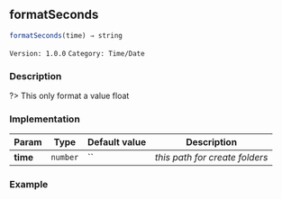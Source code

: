 ## formatSeconds 
  ```javascript
 formatSeconds(time) ⇒ string 
``` 

 ` Version: 1.0.0 ` 
` Category: Time/Date ` 

### Description 

?> This only format a value float 

### Implementation 

| Param | Type | Default value | Description | 
| --- | --- | --- | --- | 
| **time** | `number` | `` | _this path for create folders_ | 

### Example 

 ```javascript 
  
 ```  

